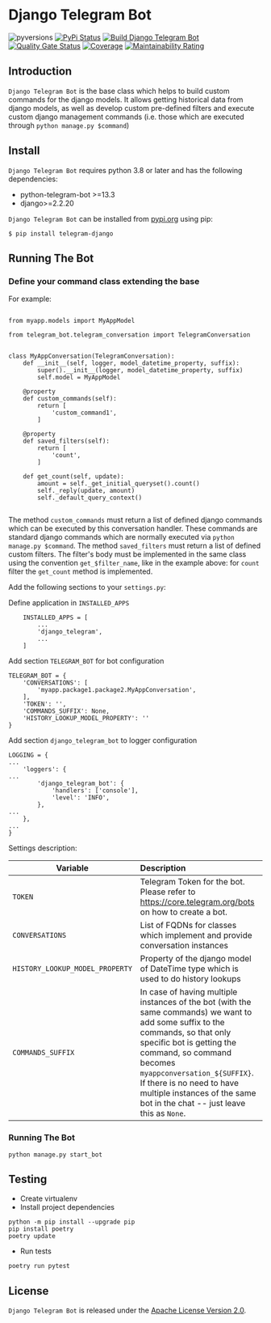 # Django Telegram Bot

![pyversions](https://img.shields.io/pypi/pyversions/telegram-django.svg) [![PyPi Status](https://img.shields.io/pypi/v/telegram-django.svg)](https://pypi.org/project/telegram-django/) [![Build Django Telegram Bot](https://github.com/cloudblue/telegram-django/actions/workflows/build.yml/badge.svg)](https://github.com/cloudblue/telegram-django/actions/workflows/build.yml) [![Quality Gate Status](https://sonarcloud.io/api/project_badges/measure?project=telegram-django&metric=alert_status)](https://sonarcloud.io/dashboard?id=telegram-django) [![Coverage](https://sonarcloud.io/api/project_badges/measure?project=telegram-django&metric=coverage)](https://sonarcloud.io/dashboard?id=telegram-django) [![Maintainability Rating](https://sonarcloud.io/api/project_badges/measure?project=telegram-django&metric=sqale_rating)](https://sonarcloud.io/dashboard?id=telegram-django)

## Introduction

`Django Telegram Bot` is the base class which helps to build custom commands for the django models. It allows getting historical data from django models, as well as develop custom pre-defined filters and execute custom django management commands (i.e. those which are executed through  `python manage.py $command`)

## Install

`Django Telegram Bot` requires python 3.8 or later and has the following dependencies:

* python-telegram-bot >=13.3
* django>=2.2.20

`Django Telegram Bot` can be installed from [pypi.org](https://pypi.org/project/telegram-django/) using pip:

```
$ pip install telegram-django
```

## Running The Bot
### Define your command class extending the base

For example:

``` 

from myapp.models import MyAppModel

from telegram_bot.telegram_conversation import TelegramConversation


class MyAppConversation(TelegramConversation):
    def __init__(self, logger, model_datetime_property, suffix):
        super().__init__(logger, model_datetime_property, suffix)
        self.model = MyAppModel

    @property
    def custom_commands(self):
        return [
            'custom_command1',
        ]
        
    @property
    def saved_filters(self):
        return [
            'count',
        ]

    def get_count(self, update):
        amount = self._get_initial_queryset().count()
        self._reply(update, amount)
        self._default_query_context()


```

The method ```custom_commands``` must return a list of defined django commands which can be executed by this conversation handler. These commands are standard django commands which are normally executed via ```python manage.py $command```.
The method ```saved_filters``` must return a list of defined custom filters. The filter's body must be implemented in the same class using the convention ```get_$filter_name```, like in the example above: for ```count``` filter the ```get_count``` method is implemented.

Add the following sections to your ```settings.py```:

Define application in ```INSTALLED_APPS```
```
    INSTALLED_APPS = [
        ...
        'django_telegram',
        ...
    ]
```
Add section ```TELEGRAM_BOT``` for bot configuration
```
TELEGRAM_BOT = {
    'CONVERSATIONS': [
        'myapp.package1.package2.MyAppConversation',
    ],
    'TOKEN': '',
    'COMMANDS_SUFFIX': None,
    'HISTORY_LOOKUP_MODEL_PROPERTY': ''
}
```
Add section ```django_telegram_bot``` to logger configuration
```
LOGGING = {
...
    'loggers': {
...
        'django_telegram_bot': {
            'handlers': ['console'],
            'level': 'INFO',
        },
...
    },
...
}
```

Settings description:

| Variable      | Description  |
| ------------- |:-------------|
|`TOKEN`|Telegram Token for the bot. Please refer to https://core.telegram.org/bots on how to create a bot.|
|`CONVERSATIONS`|List of FQDNs for classes which implement and provide conversation instances|
|`HISTORY_LOOKUP_MODEL_PROPERTY`|Property of the django model of DateTime type which is used to do history lookups|
|`COMMANDS_SUFFIX`|In case of having multiple instances of the bot (with the same commands) we want to add some suffix to the commands, so that only specific bot is getting the command, so command becomes `myappconversation_${SUFFIX}`. If there is no need to have multiple instances of the same bot in the chat -- just leave this as ```None```. |

### Running The Bot

`python manage.py start_bot`

## Testing

* Create virtualenv
* Install project dependencies
```commandline
python -m pip install --upgrade pip
pip install poetry
poetry update
```
* Run tests
```commandline
poetry run pytest
```


## License

``Django Telegram Bot`` is released under the [Apache License Version 2.0](https://www.apache.org/licenses/LICENSE-2.0).